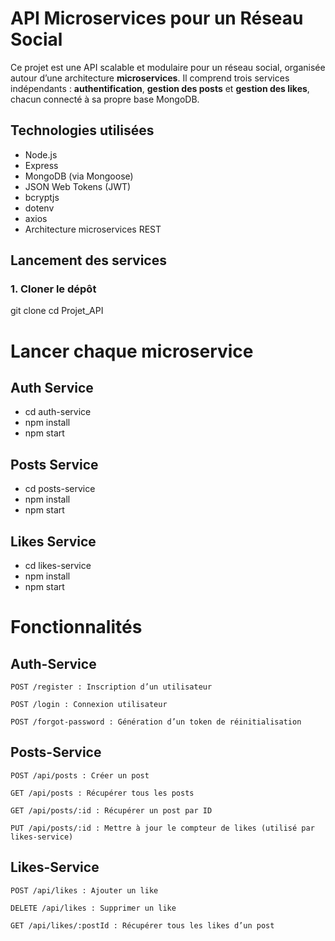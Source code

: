 #  API Microservices pour un Réseau Social

Ce projet est une API scalable et modulaire pour un réseau social, organisée autour d’une architecture **microservices**. Il comprend trois services indépendants : **authentification**, **gestion des posts** et **gestion des likes**, chacun connecté à sa propre base MongoDB.


##  Technologies utilisées

- Node.js
- Express
- MongoDB (via Mongoose)
- JSON Web Tokens (JWT)
- bcryptjs
- dotenv
- axios
- Architecture microservices REST


##  Lancement des services

### 1. Cloner le dépôt


git clone <url-du-repo>
cd Projet_API

#  Lancer chaque microservice

## Auth Service
- cd auth-service
- npm install
- npm start

## Posts Service
- cd posts-service
- npm install
- npm start

## Likes Service
- cd likes-service
- npm install
- npm start

# Fonctionnalités

## Auth-Service

    POST /register : Inscription d’un utilisateur

    POST /login : Connexion utilisateur

    POST /forgot-password : Génération d’un token de réinitialisation

## Posts-Service

    POST /api/posts : Créer un post

    GET /api/posts : Récupérer tous les posts

    GET /api/posts/:id : Récupérer un post par ID

    PUT /api/posts/:id : Mettre à jour le compteur de likes (utilisé par likes-service)

## Likes-Service

    POST /api/likes : Ajouter un like

    DELETE /api/likes : Supprimer un like

    GET /api/likes/:postId : Récupérer tous les likes d’un post